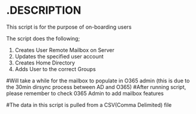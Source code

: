 .DESCRIPTION
==============================================================
This script is for the purpose of on-boarding users
 
The script does the following;

1. Creates User Remote Mailbox on Server
2. Updates the specified user account
3. Creates Home Directory
4. Adds User to the correct Groups

#Will take a while for the mailbox to populate in O365 admin (this is due to the 30min dirsync process between AD and O365)
#After running script, please remember to check 0365 Admin to add mailbox features

#The data in this script is pulled from a CSV(Comma Delimited) file
